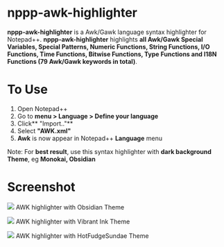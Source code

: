 # nppp-awk-highlighter
**nppp-awk-highlighter** is a Awk/Gawk language syntax highlighter for Notepad++. **nppp-awk-highlighter** highlights **all Awk/Gawk Special Variables, Special Patterns, Numeric Functions, String Functions, I/O Functions, Time Functions, Bitwise Functions, Type Functions and I18N Functions (79 Awk/Gawk keywords in total)**.

# To Use
1. Open Notepad++
2. Go to **menu > Language > Define your language**
3. Click** "Import.."**
4. Select **"AWK.xml"**
5. **Awk** is now appear in Notepad++ **Language** menu

Note: For **best result**, use this syntax highlighter with **dark background Theme**, eg **Monokai, Obsidian**

# Screenshot
![](https://drive.google.com/uc?id=1vKMsvrFiHCJ48wWGI7Mpoq3He6QLHgrF)
AWK highlighter with Obsidian Theme

![](https://drive.google.com/uc?id=1MT8Kttj1PksugXVNrFaED8UIq94rvQxp)
AWK highlighter with Vibrant Ink Theme

![](https://drive.google.com/uc?id=1bQ1mce-5tiiY_5wbXa9wmNJJALVdiIvK)
AWK highlighter with HotFudgeSundae Theme
